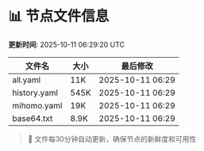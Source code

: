 # 📊 节点文件信息

**更新时间**: 2025-10-11 06:29:20 UTC

| 文件名 | 大小 | 最后修改 |
|--------|------|----------|
| all.yaml | 11K | 2025-10-11 06:29 |
| history.yaml | 545K | 2025-10-11 06:29 |
| mihomo.yaml | 19K | 2025-10-11 06:29 |
| base64.txt | 8.9K | 2025-10-11 06:29 |

> 🔄 文件每30分钟自动更新，确保节点的新鲜度和可用性
